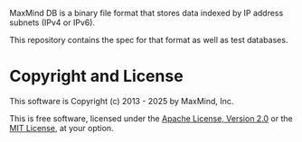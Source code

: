 MaxMind DB is a binary file format that stores data indexed by IP address
subnets (IPv4 or IPv6).

This repository contains the spec for that format as well as test databases.

# Copyright and License

This software is Copyright (c) 2013 - 2025 by MaxMind, Inc.

This is free software, licensed under the [Apache License, Version
2.0](LICENSE-APACHE) or the [MIT License](LICENSE-MIT), at your option.
